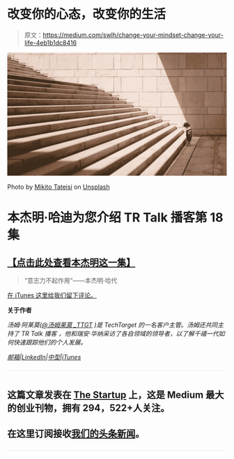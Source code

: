 # 改变你的心态，改变你的生活

> 原文：<https://medium.com/swlh/change-your-mindset-change-your-life-4eb1b1dc8416>

![](img/12b59e759af21f03ab09331a53d6c260.png)

Photo by [Mikito Tateisi](https://unsplash.com/photos/bJhT_8nbUA0?utm_source=unsplash&utm_medium=referral&utm_content=creditCopyText) on [Unsplash](https://unsplash.com/?utm_source=unsplash&utm_medium=referral&utm_content=creditCopyText)

# 本杰明·哈迪为您介绍 TR Talk 播客第 18 集

## [【点击此处查看本杰明这一集】](https://soundcloud.com/ryan-warner-799706255/18-willpower-doesnt-work)

> “意志力不起作用”——本杰明·哈代

[在 iTunes 这里给我们留下评论。](https://medium.com/u/5153880ce2ee#iTunes)

**关于作者**

*汤姆·阿莱莫(*[*@汤姆莱莫 _TTGT*](https://twitter.com/TomAlaimo_TTGT) *)是 TechTarget 的一名客户主管。汤姆还共同主持了 TR Talk 播客* *，他和瑞安·华纳采访了各自领域的领导者，以了解千禧一代如何快速跟踪他们的个人发展。*

[*邮箱*](mailto:thomasalaimo7@gmail.com)*|*[*LinkedIn*](https://www.linkedin.com/in/tom-alaimo-573a1878/)*|*[*中型*](/@TomAlaimo_TTGT)*|*[*iTunes*](https://itunes.apple.com/us/podcast/tr-talk/id1294132895?mt=2%20#iTunes)

![](img/731acf26f5d44fdc58d99a6388fe935d.png)

## 这篇文章发表在 [The Startup](https://medium.com/swlh) 上，这是 Medium 最大的创业刊物，拥有 294，522+人关注。

## 在这里订阅接收[我们的头条新闻](http://growthsupply.com/the-startup-newsletter/)。

![](img/731acf26f5d44fdc58d99a6388fe935d.png)